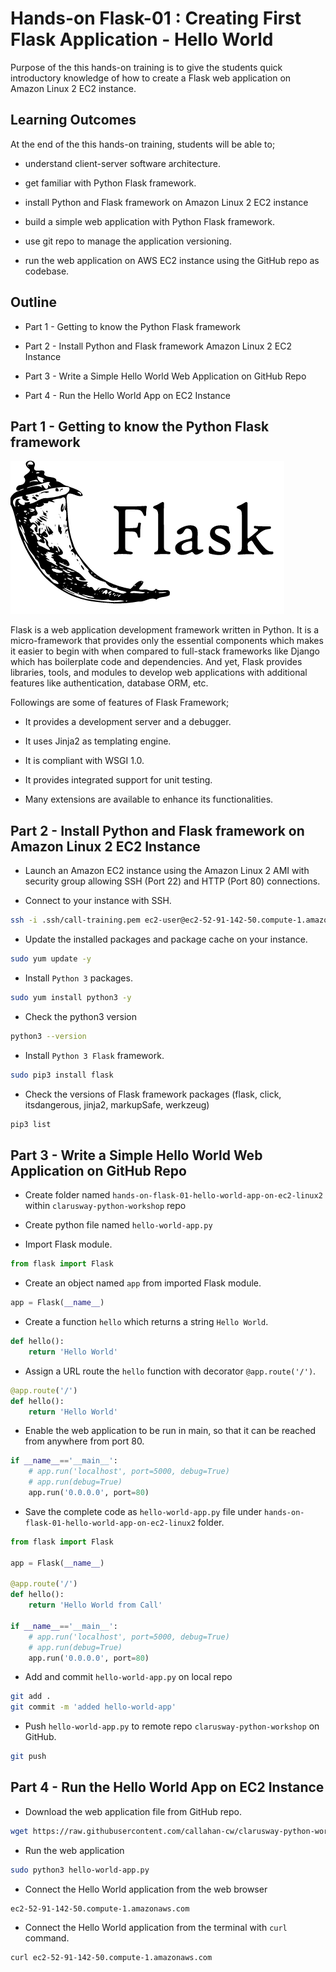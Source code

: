 # Hands-on Flask-01 : Creating First Flask Application - Hello World

Purpose of the this hands-on training is to give the students quick introductory knowledge of how to create a Flask web application on Amazon Linux 2 EC2 instance. 

## Learning Outcomes

At the end of the this hands-on training, students will be able to;

- understand client-server software architecture.

- get familiar with Python Flask framework.

- install Python and Flask framework on Amazon Linux 2 EC2 instance

- build a simple web application with Python Flask framework.

- use git repo to manage the application versioning.

- run the web application on AWS EC2 instance using the GitHub repo as codebase.

## Outline

- Part 1 - Getting to know the Python Flask framework

- Part 2 - Install Python and Flask framework Amazon Linux 2 EC2 Instance 

- Part 3 - Write a Simple Hello World Web Application on GitHub Repo

- Part 4 - Run the Hello World App on EC2 Instance


## Part 1 - Getting to know the Python Flask framework

![Flask](./flask.png)

Flask is a web application development framework written in Python. It is a micro-framework that provides only the essential components which makes it easier to begin with when compared to full-stack frameworks like Django which has boilerplate code and dependencies.
And yet, Flask provides libraries, tools, and modules to develop web applications with additional features like authentication, database ORM, etc. 

Followings are some of features of Flask Framework;

- It provides a development server and a debugger.

- It uses Jinja2 as templating engine.

- It is compliant with WSGI 1.0.

- It provides integrated support for unit testing.

- Many extensions are available to enhance its functionalities.

## Part 2 - Install Python and Flask framework on Amazon Linux 2 EC2 Instance 

- Launch an Amazon EC2 instance using the Amazon Linux 2 AMI with security group allowing SSH (Port 22) and HTTP (Port 80) connections.

- Connect to your instance with SSH.

```bash
ssh -i .ssh/call-training.pem ec2-user@ec2-52-91-142-50.compute-1.amazonaws.com
```

- Update the installed packages and package cache on your instance.

```bash
sudo yum update -y
```

- Install `Python 3` packages.

```bash
sudo yum install python3 -y
```

- Check the python3 version

```bash
python3 --version
```

- Install `Python 3 Flask` framework.

```bash
sudo pip3 install flask
```

- Check the versions of Flask framework packages (flask, click, itsdangerous, jinja2, markupSafe, werkzeug)

```bash
pip3 list
```

## Part 3 - Write a Simple Hello World Web Application on GitHub Repo

- Create folder named `hands-on-flask-01-hello-world-app-on-ec2-linux2` within `clarusway-python-workshop` repo

- Create python file named `hello-world-app.py`

- Import Flask module.

```python
from flask import Flask
```

- Create an object named `app` from imported Flask module.

```python
app = Flask(__name__)
```

- Create a function `hello` which returns a string `Hello World`.

```python
def hello():
    return 'Hello World'
```

- Assign a URL route the `hello` function with decorator `@app.route('/')`.

```python
@app.route('/')
def hello():
    return 'Hello World'
```

- Enable the web application to be run in main, so that it can be reached from anywhere from port 80.

```python
if __name__=='__main__':
    # app.run('localhost', port=5000, debug=True)
    # app.run(debug=True)
    app.run('0.0.0.0', port=80)
```

- Save the complete code as `hello-world-app.py` file under `hands-on-flask-01-hello-world-app-on-ec2-linux2` folder.

```python
from flask import Flask

app = Flask(__name__)

@app.route('/')
def hello():
    return 'Hello World from Call'

if __name__=='__main__':
    # app.run('localhost', port=5000, debug=True)
    # app.run(debug=True)
    app.run('0.0.0.0', port=80)
```

- Add and commit `hello-world-app.py` on local repo

```bash
git add .
git commit -m 'added hello-world-app'
```

- Push `hello-world-app.py` to remote repo `clarusway-python-workshop` on GitHub.

```bash
git push
```

## Part 4 - Run the Hello World App on EC2 Instance

- Download the web application file from GitHub repo.

```bash
wget https://raw.githubusercontent.com/callahan-cw/clarusway-python-workshop/master/hands-on-flask-01-hello-world-app-on-ec2-linux2/hello-world-app.py
```

- Run the web application

```bash
sudo python3 hello-world-app.py
```

- Connect the Hello World application from the web browser

```bash
ec2-52-91-142-50.compute-1.amazonaws.com
```

- Connect the Hello World application from the terminal with `curl` command.

```bash
curl ec2-52-91-142-50.compute-1.amazonaws.com
```

